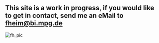 
## This site is a work in progress, if you would like to get in contact, send me an eMail to fheim@bi.mpg.de
![fh_pic](https://user-images.githubusercontent.com/66937930/155850403-b538e25e-66cf-4b1d-87b7-2de48ec5069a.jpg)
